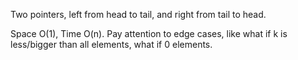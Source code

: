 Two pointers, left from head to tail, and right from tail to head.

Space O(1), Time O(n).
Pay attention to edge cases, like what if k is less/bigger than all elements, what if 0 elements.

